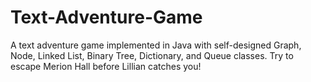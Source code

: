 # Text-Adventure-Game
A text adventure game implemented in Java with self-designed Graph, Node, Linked List, Binary Tree, Dictionary, and Queue classes. Try to escape Merion Hall before Lillian catches you!
